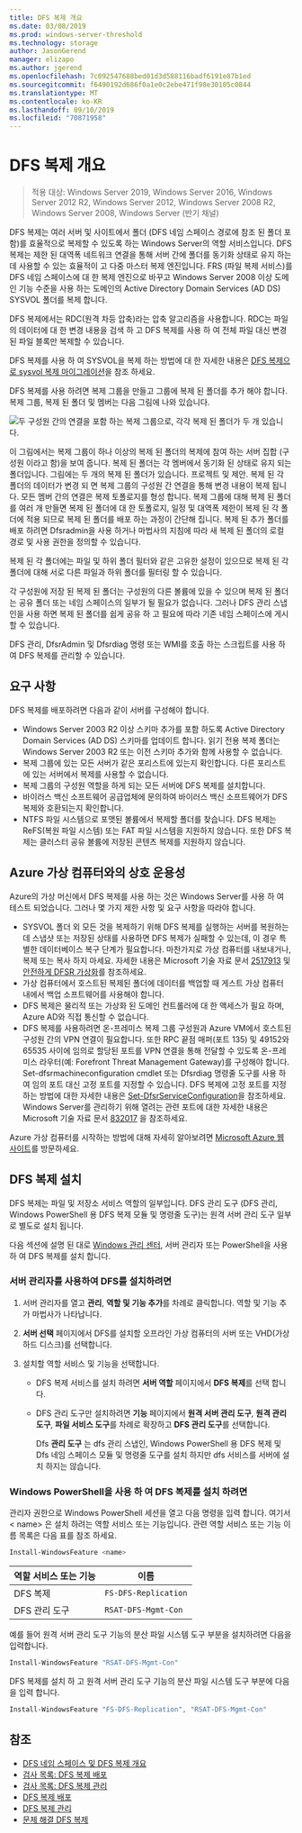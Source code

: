 ```yaml
---
title: DFS 복제 개요
ms.date: 03/08/2019
ms.prod: windows-server-threshold
ms.technology: storage
author: JasonGerend
manager: elizapo
ms.author: jgerend
ms.openlocfilehash: 7c092547688bed01d3d588116badf6191e87b1ed
ms.sourcegitcommit: f6490192d686f0a1e0c2ebe471f98e30105c0844
ms.translationtype: MT
ms.contentlocale: ko-KR
ms.lasthandoff: 09/10/2019
ms.locfileid: "70871958"
---
```

# <a name="dfs-replication-overview"></a>DFS 복제 개요

> 적용 대상: Windows Server 2019, Windows Server 2016, Windows Server 2012 R2, Windows Server 2012, Windows Server 2008 R2, Windows Server 2008, Windows Server (반기 채널)

DFS 복제는 여러 서버 및 사이트에서 폴더 (DFS 네임 스페이스 경로에 참조 된 폴더 포함)를 효율적으로 복제할 수 있도록 하는 Windows Server의 역할 서비스입니다. DFS 복제는 제한 된 대역폭 네트워크 연결을 통해 서버 간에 폴더를 동기화 상태로 유지 하는 데 사용할 수 있는 효율적이 고 다중 마스터 복제 엔진입니다. FRS (파일 복제 서비스)를 DFS 네임 스페이스에 대 한 복제 엔진으로 바꾸고 Windows Server 2008 이상 도메인 기능 수준을 사용 하는 도메인의 Active Directory Domain Services (AD DS) SYSVOL 폴더를 복제 합니다.

DFS 복제에서는 RDC(원격 차등 압축)라는 압축 알고리즘을 사용합니다. RDC는 파일의 데이터에 대 한 변경 내용을 검색 하 고 DFS 복제를 사용 하 여 전체 파일 대신 변경 된 파일 블록만 복제할 수 있습니다.

DFS 복제를 사용 하 여 SYSVOL을 복제 하는 방법에 대 한 자세한 내용은 [DFS 복제으로 sysvol 복제 마이그레이션](migrate-sysvol-to-dfsr.md)을 참조 하세요.

DFS 복제를 사용 하려면 복제 그룹을 만들고 그룹에 복제 된 폴더를 추가 해야 합니다. 복제 그룹, 복제 된 폴더 및 멤버는 다음 그림에 나와 있습니다.

![두 구성원 간의 연결을 포함 하는 복제 그룹으로, 각각 복제 된 폴더가 두 개 있습니다.](media/dfsr-overview.gif)

이 그림에서는 복제 그룹이 하나 이상의 복제 된 폴더의 복제에 참여 하는 서버 집합 (구성원 이라고 함)을 보여 줍니다. 복제 된 폴더는 각 멤버에서 동기화 된 상태로 유지 되는 폴더입니다. 그림에는 두 개의 복제 된 폴더가 있습니다. 프로젝트 및 제안. 복제 된 각 폴더의 데이터가 변경 되 면 복제 그룹의 구성원 간 연결을 통해 변경 내용이 복제 됩니다. 모든 멤버 간의 연결은 복제 토폴로지를 형성 합니다.
복제 그룹에 대해 복제 된 폴더를 여러 개 만들면 복제 된 폴더에 대 한 토폴로지, 일정 및 대역폭 제한이 복제 된 각 폴더에 적용 되므로 복제 된 폴더를 배포 하는 과정이 간단해 집니다. 복제 된 추가 폴더를 배포 하려면 Dfsradmin을 사용 하거나 마법사의 지침에 따라 새 복제 된 폴더의 로컬 경로 및 사용 권한을 정의할 수 있습니다.

복제 된 각 폴더에는 파일 및 하위 폴더 필터와 같은 고유한 설정이 있으므로 복제 된 각 폴더에 대해 서로 다른 파일과 하위 폴더를 필터링 할 수 있습니다.

각 구성원에 저장 된 복제 된 폴더는 구성원의 다른 볼륨에 있을 수 있으며 복제 된 폴더는 공유 폴더 또는 네임 스페이스의 일부가 될 필요가 없습니다. 그러나 DFS 관리 스냅인을 사용 하면 복제 된 폴더를 쉽게 공유 하 고 필요에 따라 기존 네임 스페이스에 게시할 수 있습니다.

DFS 관리, DfsrAdmin 및 Dfsrdiag 명령 또는 WMI를 호출 하는 스크립트를 사용 하 여 DFS 복제를 관리할 수 있습니다.

## <a name="requirements"></a>요구 사항

DFS 복제를 배포하려면 다음과 같이 서버를 구성해야 합니다.

- Windows Server 2003 R2 이상 스키마 추가를 포함 하도록 Active Directory Domain Services (AD DS) 스키마를 업데이트 합니다. 읽기 전용 복제 폴더는 Windows Server 2003 R2 또는 이전 스키마 추가와 함께 사용할 수 없습니다.
- 복제 그룹에 있는 모든 서버가 같은 포리스트에 있는지 확인합니다. 다른 포리스트에 있는 서버에서 복제를 사용할 수 없습니다.
- 복제 그룹의 구성원 역할을 하게 되는 모든 서버에 DFS 복제를 설치합니다.
- 바이러스 백신 소프트웨어 공급업체에 문의하여 바이러스 백신 소프트웨어가 DFS 복제와 호환되는지 확인합니다.
- NTFS 파일 시스템으로 포맷된 볼륨에서 복제할 폴더를 찾습니다. DFS 복제는 ReFS(복원 파일 시스템) 또는 FAT 파일 시스템을 지원하지 않습니다. 또한 DFS 복제는 클러스터 공유 볼륨에 저장된 콘텐츠 복제를 지원하지 않습니다.

## <a name="interoperability-with-azure-virtual-machines"></a>Azure 가상 컴퓨터와의 상호 운용성

Azure의 가상 머신에서 DFS 복제를 사용 하는 것은 Windows Server를 사용 하 여 테스트 되었습니다. 그러나 몇 가지 제한 사항 및 요구 사항을 따라야 합니다.

- SYSVOL 폴더 외 모든 것을 복제하기 위해 DFS 복제를 실행하는 서버를 복원하는 데 스냅샷 또는 저장된 상태를 사용하면 DFS 복제가 실패할 수 있는데, 이 경우 특별한 데이터베이스 복구 단계가 필요합니다. 마찬가지로 가상 컴퓨터를 내보내거나, 복제 또는 복사 하지 마세요. 자세한 내용은 Microsoft 기술 자료 문서 [2517913](http://support.microsoft.com/kb/2517913) 및 [안전하게 DFSR 가상화](https://blogs.technet.microsoft.com/filecab/2013/04/05/safely-virtualizing-dfsr/)를 참조하세요.
- 가상 컴퓨터에서 호스트된 복제된 폴더에 데이터를 백업할 때 게스트 가상 컴퓨터 내에서 백업 소프트웨어를 사용해야 합니다.
- DFS 복제은 물리적 또는 가상화 된 도메인 컨트롤러에 대 한 액세스가 필요 하며, Azure AD와 직접 통신할 수 없습니다.
- DFS 복제를 사용하려면 온-프레미스 복제 그룹 구성원과 Azure VM에서 호스트된 구성원 간의 VPN 연결이 필요합니다. 또한 RPC 끝점 매퍼(포트 135) 및 49152와 65535 사이에 임의로 할당된 포트를 VPN 연결을 통해 전달할 수 있도록 온-프레미스 라우터(예: Forefront Threat Management Gateway)를 구성해야 합니다. Set-dfsrmachineconfiguration cmdlet 또는 Dfsrdiag 명령줄 도구를 사용 하 여 임의 포트 대신 고정 포트를 지정할 수 있습니다. DFS 복제에 고정 포트를 지정하는 방법에 대한 자세한 내용은 [Set-DfsrServiceConfiguration](https://docs.microsoft.com/powershell/module/dfsr/set-dfsrserviceconfiguration)을 참조하세요. Windows Server를 관리하기 위해 열려는 관련 포트에 대한 자세한 내용은 Microsoft 기술 자료 문서 [832017](http://support.microsoft.com/kb/832017) 을 참조하세요.

Azure 가상 컴퓨터를 시작하는 방법에 대해 자세히 알아보려면 [Microsoft Azure 웹 사이트](https://docs.microsoft.com/azure/virtual-machines/)를 방문하세요.

## <a name="installing-dfs-replication"></a>DFS 복제 설치

DFS 복제는 파일 및 저장소 서비스 역할의 일부입니다. DFS 관리 도구 (DFS 관리, Windows PowerShell 용 DFS 복제 모듈 및 명령줄 도구)는 원격 서버 관리 도구 일부로 별도로 설치 됩니다.

다음 섹션에 설명 된 대로 [Windows 관리 센터](../../manage/windows-admin-center/understand/windows-admin-center.md), 서버 관리자 또는 PowerShell을 사용 하 여 DFS 복제를 설치 합니다.

### <a name="to-install-dfs-by-using-server-manager"></a>서버 관리자를 사용하여 DFS를 설치하려면

1. 서버 관리자를 열고 **관리**, **역할 및 기능 추가**를 차례로 클릭합니다. 역할 및 기능 추가 마법사가 나타납니다.

2. **서버 선택** 페이지에서 DFS를 설치할 오프라인 가상 컴퓨터의 서버 또는 VHD(가상 하드 디스크)를 선택합니다.

3. 설치할 역할 서비스 및 기능을 선택합니다.

    - DFS 복제 서비스를 설치 하려면 **서버 역할** 페이지에서 **DFS 복제**를 선택 합니다.

    - DFS 관리 도구만 설치하려면 **기능** 페이지에서 **원격 서버 관리 도구**, **원격 관리 도구**, **파일 서비스 도구**를 차례로 확장하고 **DFS 관리 도구**를 선택합니다.

         Dfs **관리 도구** 는 dfs 관리 스냅인, Windows PowerShell 용 DFS 복제 및 Dfs 네임 스페이스 모듈 및 명령줄 도구를 설치 하지만 dfs 서비스를 서버에 설치 하지는 않습니다.

### <a name="to-install-dfs-replication-by-using-windows-powershell"></a>Windows PowerShell을 사용 하 여 DFS 복제를 설치 하려면

관리자 권한으로 Windows PowerShell 세션을 열고 다음 명령을 입력 합니다. 여기서 < name\> 은 설치 하려는 역할 서비스 또는 기능입니다. 관련 역할 서비스 또는 기능 이름 목록은 다음 표를 참조 하세요.

```PowerShell
Install-WindowsFeature <name>
```

|역할 서비스 또는 기능|이름|
|---|---|
|DFS 복제|`FS-DFS-Replication`|
|DFS 관리 도구|`RSAT-DFS-Mgmt-Con`|

예를 들어 원격 서버 관리 도구 기능의 분산 파일 시스템 도구 부분을 설치하려면 다음을 입력합니다.

```PowerShell
Install-WindowsFeature "RSAT-DFS-Mgmt-Con"
```

DFS 복제를 설치 하 고 원격 서버 관리 도구 기능의 분산 파일 시스템 도구 부분에 다음을 입력 합니다.

```PowerShell
Install-WindowsFeature "FS-DFS-Replication", "RSAT-DFS-Mgmt-Con"
```

## <a name="see-also"></a>참조

- [DFS 네임 스페이스 및 DFS 복제 개요](https://docs.microsoft.com/previous-versions/windows/it-pro/windows-server-2012-R2-and-2012/jj127250(v%3dws.11))
- [검사 목록: DFS 복제 배포](https://docs.microsoft.com/previous-versions/windows/it-pro/windows-server-2008-R2-and-2008/cc772201(v%3dws.11))
- [검사 목록: DFS 복제 관리](https://docs.microsoft.com/previous-versions/windows/it-pro/windows-server-2008-R2-and-2008/cc755035(v%3dws.11))
- [DFS 복제 배포](https://docs.microsoft.com/previous-versions/windows/it-pro/windows-server-2008-R2-and-2008/cc770925(v%3dws.11))
- [DFS 복제 관리](https://docs.microsoft.com/previous-versions/windows/it-pro/windows-server-2008-R2-and-2008/cc770925(v%3dws.11))
- [문제 해결 DFS 복제](https://docs.microsoft.com/previous-versions/windows/it-pro/windows-server-2008-R2-and-2008/cc732802(v%3dws.11))

